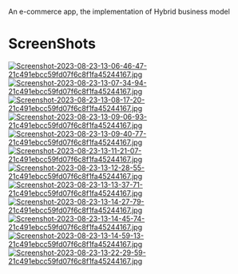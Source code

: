 An e-commerce app, the implementation of Hybrid business model
# ScreenShots
[![Screenshot-2023-08-23-13-06-46-47-21c491ebcc59fd07f6c8f1fa45244167.jpg](https://i.postimg.cc/J0JhJLrs/Screenshot-2023-08-23-13-06-46-47-21c491ebcc59fd07f6c8f1fa45244167.jpg)](https://postimg.cc/D4vFkRbh)
[![Screenshot-2023-08-23-13-07-34-94-21c491ebcc59fd07f6c8f1fa45244167.jpg](https://i.postimg.cc/Xq7bN6ZM/Screenshot-2023-08-23-13-07-34-94-21c491ebcc59fd07f6c8f1fa45244167.jpg)](https://postimg.cc/zbMMpMSp)
[![Screenshot-2023-08-23-13-08-17-20-21c491ebcc59fd07f6c8f1fa45244167.jpg](https://i.postimg.cc/d1NWCbHc/Screenshot-2023-08-23-13-08-17-20-21c491ebcc59fd07f6c8f1fa45244167.jpg)](https://postimg.cc/k68F3pPT)
[![Screenshot-2023-08-23-13-09-06-93-21c491ebcc59fd07f6c8f1fa45244167.jpg](https://i.postimg.cc/mkGS7TYq/Screenshot-2023-08-23-13-09-06-93-21c491ebcc59fd07f6c8f1fa45244167.jpg)](https://postimg.cc/Pp2ZjsFz)
[![Screenshot-2023-08-23-13-09-40-77-21c491ebcc59fd07f6c8f1fa45244167.jpg](https://i.postimg.cc/7ZLn3szx/Screenshot-2023-08-23-13-09-40-77-21c491ebcc59fd07f6c8f1fa45244167.jpg)](https://postimg.cc/mt09RSVq)
[![Screenshot-2023-08-23-13-11-21-07-21c491ebcc59fd07f6c8f1fa45244167.jpg](https://i.postimg.cc/MZQ6Tqrw/Screenshot-2023-08-23-13-11-21-07-21c491ebcc59fd07f6c8f1fa45244167.jpg)](https://postimg.cc/jCR030b3)
[![Screenshot-2023-08-23-13-12-28-55-21c491ebcc59fd07f6c8f1fa45244167.jpg](https://i.postimg.cc/NMRz3Jb3/Screenshot-2023-08-23-13-12-28-55-21c491ebcc59fd07f6c8f1fa45244167.jpg)](https://postimg.cc/zbX7Wks7)
[![Screenshot-2023-08-23-13-13-37-71-21c491ebcc59fd07f6c8f1fa45244167.jpg](https://i.postimg.cc/26d0cqSm/Screenshot-2023-08-23-13-13-37-71-21c491ebcc59fd07f6c8f1fa45244167.jpg)](https://postimg.cc/WF3mt1Zf)
[![Screenshot-2023-08-23-13-14-27-79-21c491ebcc59fd07f6c8f1fa45244167.jpg](https://i.postimg.cc/cC4BFXzM/Screenshot-2023-08-23-13-14-27-79-21c491ebcc59fd07f6c8f1fa45244167.jpg)](https://postimg.cc/Pp9DxzTP)
[![Screenshot-2023-08-23-13-14-45-74-21c491ebcc59fd07f6c8f1fa45244167.jpg](https://i.postimg.cc/rpXGB8bp/Screenshot-2023-08-23-13-14-45-74-21c491ebcc59fd07f6c8f1fa45244167.jpg)](https://postimg.cc/5XgFvMfc)
[![Screenshot-2023-08-23-13-14-59-13-21c491ebcc59fd07f6c8f1fa45244167.jpg](https://i.postimg.cc/tg3dyKQN/Screenshot-2023-08-23-13-14-59-13-21c491ebcc59fd07f6c8f1fa45244167.jpg)](https://postimg.cc/t1gnNmgs)
[![Screenshot-2023-08-23-13-22-29-59-21c491ebcc59fd07f6c8f1fa45244167.jpg](https://i.postimg.cc/RVWcq6xF/Screenshot-2023-08-23-13-22-29-59-21c491ebcc59fd07f6c8f1fa45244167.jpg)](https://postimg.cc/RNz3D0F5)
